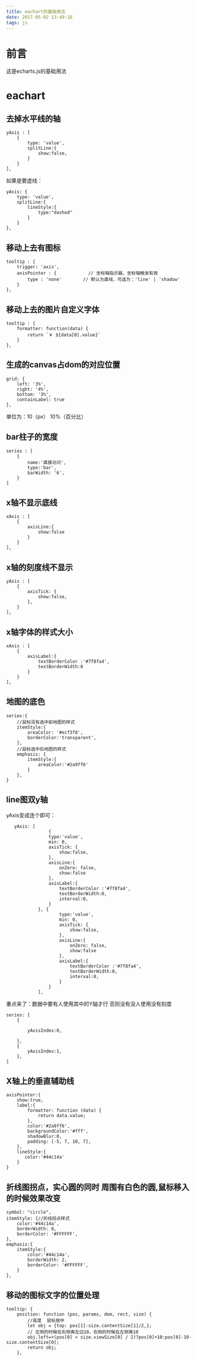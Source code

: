 ```yaml
---
title: eachart的基础用法
date: 2017-05-02 13:49:18
tags: js
---
```



# 前言 

这是echarts.js的基础用法


<!--more--><!--more-->


# eachart


## 去掉水平线的轴


    yAxis : [
        {
            type: 'value',
            splitLine:{
                show:false,
            }
        }
    ],


如果是要虚线：

    yAxis: {
        type: 'value',
        splitLine:{
            lineStyle:{
                type:"dashed"
            }
        }
    },



## 移动上去有图标

    tooltip : {
        trigger: 'axis',
        axisPointer : {            // 坐标轴指示器，坐标轴触发有效
            type : 'none'        // 默认为直线，可选为：'line' | 'shadow'
        }
    },

## 移动上去的图片自定义字体

    tooltip : {
        formatter: function(data) {
            return `￥ ${data[0].value}`
        }
    },


## 生成的canvas占dom的对应位置

    grid: {
        left: '3%',
        right: '4%',
        bottom: '3%',
        containLabel: true
    },

单位为：10（px） 10%（百分比）


## bar柱子的宽度


    series : [
        {
            name:'直接访问',
            type:'bar',
            barWidth: '6',
        }
    ]


##  x轴不显示底线


    xAxis : [
        {
            axisLine:{
                show:false
            }
        }
    ],



## x轴的刻度线不显示


    yAxis : [
        {
            axisTick: {
                show:false,
            },
        }
    ],

## x轴字体的样式大小


    xAxis : [
        {
            axisLabel:{
                textBorderColor :'#7f8fa4',
                textBorderWidth:0
            }
        }
    ],


## 地图的底色

	series:{
        //鼠标没有选中前地图的样式
        itemStyle:{
            areaColor: '#ecf3f8',
            borderColor:'transparent',
        },
        //鼠标选中后地图的样式
        emphasis: {
            itemStyle:{
                areaColor:'#2a9ff6'
            }
        },
	}



##  line图双y轴

yAxis变成连个即可：

	   yAxis: [
	                {
	                type:'value',
	                min: 0,
	                axisTick: {
	                    show:false,
	                },
	                axisLine:{
	                    onZero: false,
	                    show:false
	                },
	                axisLabel:{
	                    textBorderColor :'#7f8fa4',
	                    textBorderWidth:0,
	                    interval:0,
	                }
	            }, {
	                    type:'value',
	                    min: 0,
	                    axisTick: {
	                        show:false,
	                    },
	                    axisLine:{
	                        onZero: false,
	                        show:false
	                    },
	                    axisLabel:{
	                        textBorderColor :'#7f8fa4',
	                        textBorderWidth:0,
	                        interval:0,
	                    }
	                }
	            ],


重点来了：数据中要有人使用其中的Y轴才行  否则没有没人使用没有刻度


    series: [
        {

            yAxisIndex:0,

        },
        {
            yAxisIndex:1,
        },
    ]


## X轴上的垂直辅助线


    axisPointer:{
        show:true,
        label:{
            formatter: function (data) {
                return data.value;
            },
            color:'#2a9ff6',
            backgroundColor:'#fff',
            shadowBlur:0,
            padding: [-5, 7, 10, 7],
        },
        lineStyle:{
           color:'#44c14a'
        }
    }


## 折线图拐点，实心圆的同时 周围有白色的圆,鼠标移入的时候效果改变


    symbol: "circle",
    itemStyle: {//折线拐点样式
        color:'#44c14a',
        borderWidth: 8,
        borderColor: '#FFFFFF',
    },
    emphasis:{
        itemStyle:{
            color:'#44c14a',
            borderWidth: 2,
            borderColor: '#FFFFFF',
        }
    },


## 移动的图标文字的位置处理


	tooltip: {
	    position: function (pos, params, dom, rect, size) {
	        //高度  鼠标居中
	        let obj = {top: pos[1]-size.contentSize[1]/2,};
	        // 左侧的时候在右侧离左边10，右侧的时候在左侧离10
	        obj.left=+(pos[0] < size.viewSize[0] / 2)?pos[0]+10:pos[0]-10-size.contentSize[0];
	        return obj;
	    },
